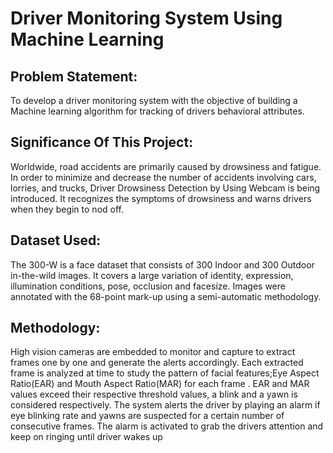 # Driver Monitoring System Using Machine Learning
 
## Problem Statement:
To develop a driver monitoring system with the objective of building a Machine learning algorithm for tracking of drivers behavioral attributes.

## Significance Of This Project:
Worldwide, road accidents are primarily caused by drowsiness and fatigue. In order to minimize and decrease the number of accidents involving cars, lorries, and trucks, Driver Drowsiness Detection by Using Webcam is being introduced. It recognizes the symptoms of drowsiness and warns drivers when they begin to nod off.

## Dataset Used:
The 300-W is a face dataset that consists of 300 Indoor and 300 Outdoor in-the-wild images. It covers a large variation of identity, expression, illumination conditions, pose, occlusion and facesize. Images were annotated with the 68-point mark-up using a semi-automatic methodology.

## Methodology:
High vision cameras are embedded to monitor and capture to extract frames one by one and generate the alerts accordingly. Each extracted frame is analyzed at time to study the pattern of facial features;Eye Aspect Ratio(EAR) and Mouth Aspect Ratio(MAR) for each frame . EAR and MAR values exceed their respective threshold values, a blink and a yawn is considered respectively. The system alerts the driver by playing an alarm if eye blinking rate and yawns are suspected for a certain number of consecutive frames. The alarm is activated to grab the drivers attention and keep on ringing until driver wakes up
